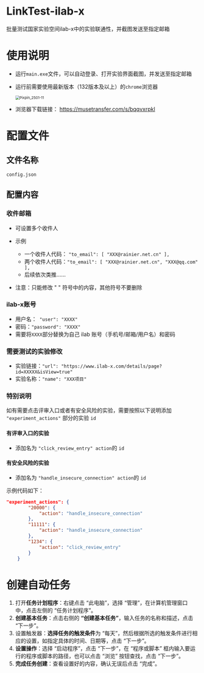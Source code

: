 # LinkTest-ilab-x
批量测试国家实验空间ilab-x中的实验联通性，并截图发送至指定邮箱

# 使用说明

- 运行`main.exe`文件，可以自动登录、打开实验界面截图，并发送至指定邮箱

- 运行前需要使用最新版本（132版本及以上）的`chrome`浏览器

  <img src="D:\PixPin\Temp\Pixpin_2501-11.png" alt="Pixpin_2501-11" style="zoom: 67%;" />

- 浏览器下载链接： https://musetransfer.com/s/bqqvxrpkl

# 配置文件

## 文件名称

`config.json`

## 配置内容

### 收件邮箱

- 可设置多个收件人
- 示例
  - 一个收件人代码： `"to_email": [ "XXX@rainier.net.cn" ],`
  - 两个收件人代码：`"to_email": [ "XXX@rainier.net.cn", "XXX@qq.com" ],`
  - 后续依次类推……

- 注意：只能修改 " " 符号中的内容，其他符号不要删除

### ilab-x账号

- 用户名：` "user": "XXXX"`	
- 密码：`"password": "XXXX"`
- 需要将`XXXX`部分替换为自己 ilab 账号（手机号/邮箱/用户名）和密码 

### 需要测试的实验修改

- 实验链接：`"url": "https://www.ilab-x.com/details/page?id=XXXXX&isView=true"`
- 实验名称：`"name": "XXX项目"`

### 特别说明

如有需要点击评审入口或者有安全风险的实验，需要按照以下说明添加 `"experiment_actions"` 部分的实验 `id`

#### 有评审入口的实验

- 添加名为 `"click_review_entry" action`的 `id`

#### 有安全风险的实验

- 添加名为 `"handle_insecure_connection" action`的 `id`

示例代码如下：

```json
"experiment_actions": {
        "20000": {
            "action": "handle_insecure_connection"
        },
        "11111": {
            "action": "handle_insecure_connection"
        },
        "1234": {
            "action": "click_review_entry"
        }
    }
```

# 创建自动任务

1. 打开**任务计划程序**：右键点击 “此电脑”，选择 “管理”，在计算机管理窗口中，点击左侧的 “任务计划程序”。
2. **创建基本任务**：点击右侧的 **“创建基本任务”**，输入任务的名称和描述，点击 “下一步”。
3. 设置触发器：**选择任务的触发条件**为 “每天”，然后根据所选的触发条件进行相应的设置，如指定具体的时间、日期等，点击 “下一步”。
4. **设置操作**：选择 “启动程序”，点击 “下一步”，在 “程序或脚本” 框内输入要运行的程序或脚本的路径，也可以点击 “浏览” 按钮查找，点击 “下一步”。
5. **完成任务创建**：查看设置好的内容，确认无误后点击 “完成”。
